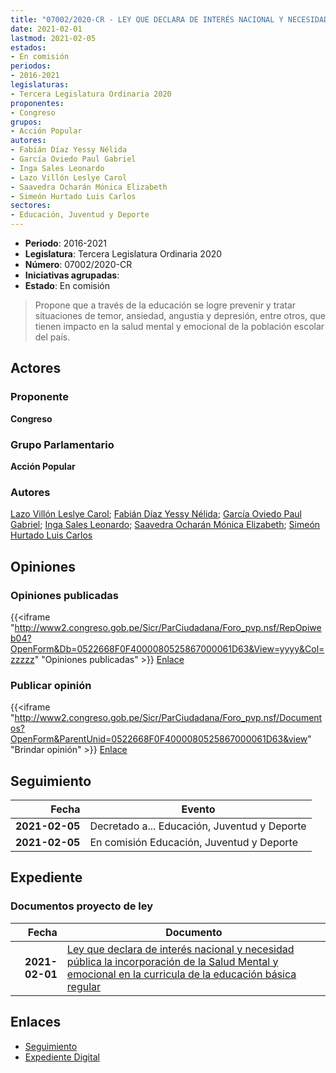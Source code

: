 ```yaml
---
title: "07002/2020-CR - LEY QUE DECLARA DE INTERÉS NACIONAL Y NECESIDAD PÚBLICA LA INCORPORACIÓN DE LA SALUD MENTAL Y EMOCIONAL EN LA CURRICULA DE LA EDUCACIÓN BÁSICA REGULAR"
date: 2021-02-01
lastmod: 2021-02-05
estados:
- En comisión
periodos:
- 2016-2021
legislaturas:
- Tercera Legislatura Ordinaria 2020
proponentes:
- Congreso
grupos:
- Acción Popular
autores:
- Fabián Díaz Yessy Nélida
- García Oviedo Paul Gabriel
- Inga Sales Leonardo
- Lazo Villón Leslye Carol
- Saavedra Ocharán Mónica Elizabeth
- Simeón Hurtado Luis Carlos
sectores:
- Educación, Juventud y Deporte
---
```

- **Periodo**: 2016-2021
- **Legislatura**: Tercera Legislatura Ordinaria 2020
- **Número**: 07002/2020-CR
- **Iniciativas agrupadas**: 
- **Estado**: En comisión

> Propone que a través de la educación se logre prevenir y tratar situaciones de temor, ansiedad, angustia y depresión, entre otros, que tienen impacto en la salud mental y emocional de la población escolar del país.


## Actores

### Proponente

**Congreso**

### Grupo Parlamentario

**Acción Popular**

### Autores

[Lazo Villón Leslye Carol](mailto:mailto:llazo@congreso.gob.pe); [Fabián Díaz Yessy Nélida](mailto:mailto:yfabian@congreso.gob.pe); [García Oviedo Paul Gabriel](mailto:mailto:pgarcia@congreso.gob.pe); [Inga Sales Leonardo](mailto:mailto:lingas@congreso.gob.pe); [Saavedra Ocharán Mónica Elizabeth](mailto:mailto:msaavedra@congreso.gob.pe); [Simeón Hurtado Luis Carlos](mailto:mailto:lsimeon@congreso.gob.pe)

## Opiniones

### Opiniones publicadas

{{<iframe "http://www2.congreso.gob.pe/Sicr/ParCiudadana/Foro_pvp.nsf/RepOpiweb04?OpenForm&Db=0522668F0F4000080525867000061D63&View=yyyy&Col=zzzzz" "Opiniones publicadas" >}}
[Enlace](http://www2.congreso.gob.pe/Sicr/ParCiudadana/Foro_pvp.nsf/RepOpiweb04?OpenForm&Db=0522668F0F4000080525867000061D63&View=yyyy&Col=zzzzz)

### Publicar opinión

{{<iframe "http://www2.congreso.gob.pe/Sicr/ParCiudadana/Foro_pvp.nsf/Documentos?OpenForm&ParentUnid=0522668F0F4000080525867000061D63&view" "Brindar opinión" >}}
[Enlace](http://www2.congreso.gob.pe/Sicr/ParCiudadana/Foro_pvp.nsf/Documentos?OpenForm&ParentUnid=0522668F0F4000080525867000061D63&view)


## Seguimiento

| Fecha | Evento |
|------:|--------|
| **2021-02-05** | Decretado a... Educación, Juventud y Deporte |
| **2021-02-05** | En comisión Educación, Juventud y Deporte |

## Expediente

### Documentos proyecto de ley

| Fecha | Documento |
|------:|-----------|
| **2021-02-01** | [Ley que declara de interés nacional y necesidad pública la incorporación de la Salud Mental y emocional en la curricula de la educación básica regular](https://leyes.congreso.gob.pe/Documentos/2016_2021/Proyectos_de_Ley_y_de_Resoluciones_Legislativas/PL07002-20210201.pdf) |

## Enlaces

- [Seguimiento](http://www2.congreso.gob.pe/Sicr/TraDocEstProc/CLProLey2016.nsf/f7fff46988ca05b1052578e100829cc7/d66eba57ca4a3910052586700070c499?OpenDocument)
- [Expediente Digital](http://www2.congreso.gob.pe/Sicr/TraDocEstProc/Expvirt_2011.nsf/visbusqptramdoc1621/07002?opendocument)

